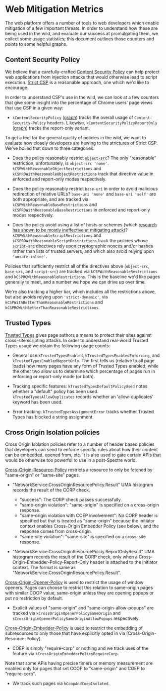 # Web Mitigation Metrics

The web platform offers a number of tools to web developers which enable
mitigation of a few important threats. In order to understand how these are
being used in the wild, and evaluate our success at promulgating them, we
collect some usage statistics; this document outlines those counters and
points to some helpful graphs.

## Content Security Policy

We believe that a carefully-crafted [Content Security Policy][csp] can help
protect web applications from injection attacks that would otherwise lead to
script execution. [Strict CSP][strict-csp] is a reasonable approach, one which
we'd like to encourage.

[csp]: https://w3c.github.io/webappsec-csp/
[strict-csp]: https://csp.withgoogle.com/docs/strict-csp.html

In order to understand CSP's use in the wild, we can look at a few counters that
give some insight into the percentage of Chrome users' page views that use CSP
in a given way:

*   `kContentSecurityPolicy`
    ([graph](https://chromestatus.com/metrics/feature/timeline/popularity/15))
    tracks the overall usage of `Content-Security-Policy` headers. Likewise,
    `kContentSecurityPolicyReportOnly`
    ([graph](https://chromestatus.com/metrics/feature/timeline/popularity/16))
    tracks the report-only variant.

To get a feel for the general quality of policies in the wild, we want to
evaluate how closely developers are hewing to the strictures of Strict CSP.
We've boiled that down to three categories:

*   Does the policy reasonably restrict [`object-src`][object-src]? The only
    "reasonable" restriction, unfortunately, is `object-src 'none'`.
    `kCSPWithReasonableObjectRestrictions` and
    `kCSPROWithReasonableObjectRestrictions` track that directive value in
    enforced and report-only modes respectively.

*   Does the policy reasonably restrict `base-uri` in order to avoid malicious
    redirection of relative URLs? `base-uri 'none'` and `base-uri 'self'` are
    both appropriate, and are tracked via `kCSPWithReasonableBaseRestrictions`
    and `kCSPROWithReasonableBaseRestrictions` in enforced and report-only modes
    respectively.

*   Does the policy avoid using a list of hosts or schemes (which [research has
    shown to be mostly ineffective at mitigating attack][csp-is-dead])?
    `kCSPWithReasonableScriptRestrictions` and
    `kCSPROWithReasonableScriptRestrictions` track the policies whose
    [`script-src`][script-src] directives rely upon cryptographic nonces and/or
    hashes rather than lists of trusted servers, and which also avoid relying
    upon `'unsafe-inline'`.

Policies that sufficiently restrict all of the directives above (`object-src`,
`base-uri`, and `script-src`) are tracked via `kCSPWithReasonableRestrictions`
and `kCSPROWithReasonableRestrictions`. This is the baseline we'd like pages
generally to meet, and a number we hope we can drive up over time.

We're also tracking a higher bar, which includes all the restrictions above,
but also avoids relying upon `'strict-dynamic'`, via
`kCSPWithBetterThanReasonableRestrictions` and
`kCSPROWithBetterThanReasonableRestrictions`.

[object-src]: https://w3c.github.io/webappsec-csp/#directive-object-src
[base-uri]: https://w3c.github.io/webappsec-csp/#directive-base-uri
[script-src]: https://w3c.github.io/webappsec-csp/#directive-script-src
[csp-is-dead]: https://research.google/pubs/pub45542/

## Trusted Types

[Trusted Types][tt] gives page authors a means to protect their sites against
cross-site scripting attacks. In order to understand real-world Trusted Types
usage we obtain the following usage counts:

* General use:`kTrustedTypesEnabled`, `kTrustedTypesEnabledEnforcing`, and
  `kTrustedTypesEnabledReportOnly`. The first tells us (relative to all page
  loads) how many pages have any form of Trusted Types enabled, while the other
  two allow us to determine which percentage of pages run in enforcing or
  report-only mode (or both).

* Tracking specific features: `kTrustedTypesDefaultPolicyUsed` notes whether a
  "default" policy has been used. `kTrustedTyoesAllowDuplicates` records
  whether an 'allow-duplicates' keyword has been used.

* Error tracking: `kTrustedTypesAssignmentError` tracks whether Trusted Types
  has blocked a string assignment.

[tt]: https://github.com/w3c/webappsec-trusted-types/

## Cross Origin Isolation policies

Cross Origin Isolation policies refer to a number of header based policies that
developers can send to enforce specific rules about how their content can be
embedded, opened from, etc. It is also used to gate certain APIs that would be
otherwise too powerful to use in a post-Spectre world.

[Cross-Origin-Resource-Policy][corp] restricts a resource to only be fetched by
"same-origin" or "same-site" pages.

* "NetworkService.CrossOriginResourcePolicy.Result" UMA histogram records the
  result of the CORP check.

  * "success": The CORP check passes successfully.
  * "same-origin violation": "same-origin" is specified on a cross-origin
    response.
  * "same-origin violation with COEP involvement": No CORP header
    is specified but that is treated as "same-origin" because the initiator
    context enables Cross-Origin Embedder Policy (see below), and the response
    comes from cross-origin.
  * "same-site violation": "same-site" is specified on a cross-site response.

* "NetworkService.CrossOriginResourcePolciy.ReportOnlyResult" UMA histogram
  records the result of the CORP check, only when a
  Cross-Origin-Embedder-Policy-Report-Only header is attached to the initiator
  context. The format is same as
  "NetworkService.CrossOriginResourcePolicy.Result".

[Cross-Origin-Opener-Policy][coop] is used to restrict the usage of window
openers. Pages can choose to restrict this relation to same-origin pages with
similar COOP value, same-origin unless they are opening popups or put no
restriction by default.

* Explicit values of "same-origin" and "same-origin-allow-popups" are tracked
  via `kCrossOriginOpenerPolicySameOrigin` and
  `kCrossOriginOpenerPolicySameOriginAllowPopups` respectively.

[Cross-Origin-Embedder-Policy][coep] is used to restrict the embedding of
subresources to only those that have explicitly opted in via
[Cross-Origin-Resource-Policy].

* COEP is simply "require-corp" or nothing and we track uses of the feature via
  `kCrossOriginEmbedderPolicyRequireCorp`.

Note that some APIs having precise timers or memory measurement are enabled only
for pages that set COOP to "same-origin" and COEP to "require-corp".

* We track such pages via `kCoopAndCoepIsolated`.


[corp]: https://developer.mozilla.org/en-US/docs/Web/HTTP/Cross-Origin_Resource_Policy_(CORP)
[coep]: https://wicg.github.io/cross-origin-embedder-policy/
[coop]: https://gist.github.com/annevk/6f2dd8c79c77123f39797f6bdac43f3e

